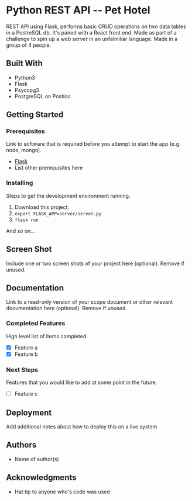 # Python REST API --  Pet Hotel 

REST API using Flask, performs basic CRUD operations on two data tables in a PostreSQL db. It's paired with a React front end.
Made as part of a challenge to spin up a web server in an unfalmiliar language. Made in a group of 4 people.


## Built With

* Python3
* Flask
* Psycopg3
* PostgreSQL on Postico

## Getting Started

### Prerequisites

Link to software that is required before you attempt to start the app (e.g. node, mongo).

- [Flask](http://flask.pocoo.org/docs/1.0/)
- List other prerequisites here


### Installing

Steps to get the development environment running.

1. Download this project.
2. `export FLASK_APP=server/server.py`
3. `flask run`

And so on...

## Screen Shot

Include one or two screen shots of your project here (optional). Remove if unused.

## Documentation

Link to a read-only version of your scope document or other relevant documentation here (optional). Remove if unused.

### Completed Features

High level list of items completed.

- [x] Feature a
- [x] Feature b

### Next Steps

Features that you would like to add at some point in the future.

- [ ] Feature c

## Deployment

Add additional notes about how to deploy this on a live system

## Authors

* Name of author(s)


## Acknowledgments

* Hat tip to anyone who's code was used
